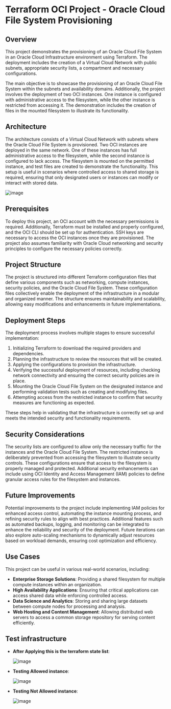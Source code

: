 # Terraform OCI Project - Oracle Cloud File System Provisioning

## Overview
This project demonstrates the provisioning of an Oracle Cloud File System in an Oracle Cloud Infrastructure environment using Terraform. The deployment includes the creation of a Virtual Cloud Network with public subnets, appropriate security lists, a compartment and necessary configurations. 

The main objective is to showcase the provisioning of an Oracle Cloud File System within the subnets and availability domains. Additionally, the project involves the deployment of two OCI instances. One instance is configured with administrative access to the filesystem, while the other instance is restricted from accessing it. The demonstration includes the creation of files in the mounted filesystem to illustrate its functionality.

## Architecture
The architecture consists of a Virtual Cloud Network with subnets where the Oracle Cloud File System is provisioned. Two OCI instances are deployed in the same network. One of these instances has full administrative access to the filesystem, while the second instance is configured to lack access. The filesystem is mounted on the permitted instance, and test files are created to demonstrate the functionality. This setup is useful in scenarios where controlled access to shared storage is required, ensuring that only designated users or instances can modify or interact with stored data.

![image](https://github.com/user-attachments/assets/87a4e9ec-36b4-476c-b9fe-0b7c17513b53)


## Prerequisites
To deploy this project, an OCI account with the necessary permissions is required. Additionally, Terraform must be installed and properly configured, and the OCI CLI should be set up for authentication. SSH keys are necessary to access the OCI instances once they are provisioned. The project also assumes familiarity with Oracle Cloud networking and security principles to configure the necessary policies correctly.

## Project Structure
The project is structured into different Terraform configuration files that define various components such as networking, compute instances, security policies, and the Oracle Cloud File System. These configuration files collectively enable the deployment of the infrastructure in a modular and organized manner. The structure ensures maintainability and scalability, allowing easy modifications and enhancements in future implementations.

## Deployment Steps
The deployment process involves multiple stages to ensure successful implementation:
1. Initializing Terraform to download the required providers and dependencies.
2. Planning the infrastructure to review the resources that will be created.
3. Applying the configurations to provision the infrastructure.
4. Verifying the successful deployment of resources, including checking network connectivity and ensuring the correct security policies are in place.
5. Mounting the Oracle Cloud File System on the designated instance and performing validation tests such as creating and modifying files.
6. Attempting access from the restricted instance to confirm that security measures are functioning as expected.

These steps help in validating that the infrastructure is correctly set up and meets the intended security and functionality requirements.

## Security Considerations
The security lists are configured to allow only the necessary traffic for the instances and the Oracle Cloud File System. The restricted instance is deliberately prevented from accessing the filesystem to illustrate security controls. These configurations ensure that access to the filesystem is properly managed and protected. Additional security enhancements can include using OCI Identity and Access Management (IAM) policies to define granular access rules for the filesystem and instances.

## Future Improvements
Potential improvements to the project include implementing IAM policies for enhanced access control, automating the instance mounting process, and refining security rules to align with best practices. Additional features such as automated backups, logging, and monitoring can be integrated to enhance the reliability and security of the deployment. Future iterations can also explore auto-scaling mechanisms to dynamically adjust resources based on workload demands, ensuring cost optimization and efficiency.

## Use Cases
This project can be useful in various real-world scenarios, including:
- **Enterprise Storage Solutions**: Providing a shared filesystem for multiple compute instances within an organization.
- **High Availability Applications**: Ensuring that critical applications can access shared data while enforcing controlled access.
- **Data Science and Analytics**: Storing and sharing large datasets between compute nodes for processing and analysis.
- **Web Hosting and Content Management**: Allowing distributed web servers to access a common storage repository for serving content efficiently.

## Test infrastructure
- **After Applying this is the terraform state list**:

  ![image](https://github.com/user-attachments/assets/c1ef187a-0c43-4b33-b0a9-7615b78f14ae)

  
- **Testing Allowed instance**:

  ![image](https://github.com/user-attachments/assets/058e29aa-5235-4b09-94e0-4769d482a5a3)

  
- **Testing Not Allowed instance**:

  ![image](https://github.com/user-attachments/assets/492b2280-222e-4887-81e5-156829e9d6ee)






